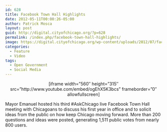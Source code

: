 ```yaml
---
id: 628
title: Facebook Town Hall Highlights
date: 2012-05-11T00:00:26-05:00
author: Patrick Mosca
layout: post
guid: http://digital.cityofchicago.org/?p=628
permalink: /index.php/facebook-town-hall-highlights/
image: https://digital.cityofchicago.org/wp-content/uploads/2012/07/facebook-town-hall-thumb.jpg
categories:
  - Feature
  - Video
tags:
  - Open Government
  - Social Media
---
```

<p style="text-align: center;">
  [iframe width=&#8221;560&#8243; height=&#8221;315&#8243; src=&#8221;http://www.youtube.com/embed/ogEhX5K3bcs&#8221; frameborder=&#8221;0&#8243; allowfullscreen]
</p>

Mayor Emanuel hosted his third #AskChicago live Facebook Town Hall meeting with Chicagoans to discuss his first year in office and to solicit ideas from the public on how keep Chicago moving forward. More than 200 questions and ideas were posted, generating 1,511 public votes from nearly 800 users.